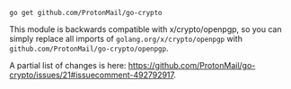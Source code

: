 ```
go get github.com/ProtonMail/go-crypto
```

This module is backwards compatible with x/crypto/openpgp,
so you can simply replace all imports of `golang.org/x/crypto/openpgp` with
`github.com/ProtonMail/go-crypto/openpgp`.

A partial list of changes is here: https://github.com/ProtonMail/go-crypto/issues/21#issuecomment-492792917.
